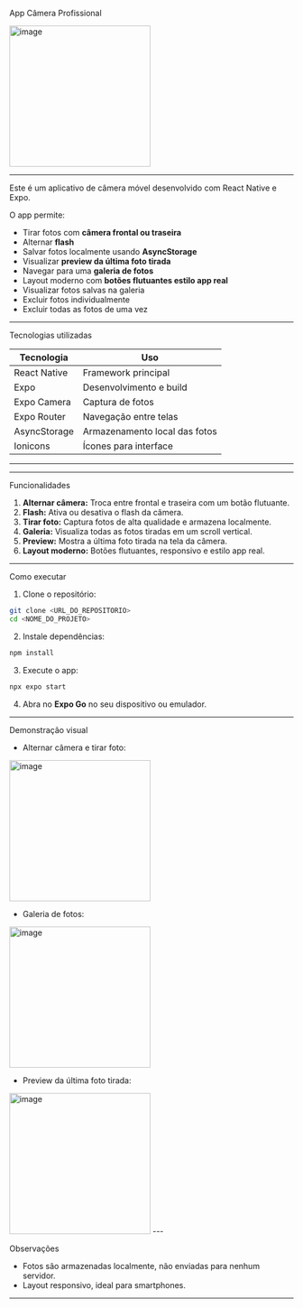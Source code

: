 App Câmera Profissional

<img width="250" alt="image" src="https://github.com/user-attachments/assets/d83690e0-c3fe-430b-b9b2-cc2f1928a46f" />


---


Este é um aplicativo de câmera móvel desenvolvido com React Native e Expo.

O app permite:

* Tirar fotos com **câmera frontal ou traseira**
* Alternar **flash**
* Salvar fotos localmente usando **AsyncStorage**
* Visualizar **preview da última foto tirada**
* Navegar para uma **galeria de fotos**
* Layout moderno com **botões flutuantes estilo app real**
* Visualizar fotos salvas na galeria  
* Excluir fotos individualmente
* Excluir todas as fotos de uma vez

---

Tecnologias utilizadas

| Tecnologia   | Uso                           |
| ------------ | ----------------------------- |
| React Native | Framework principal           |
| Expo         | Desenvolvimento e build       |
| Expo Camera  | Captura de fotos              |
| Expo Router  | Navegação entre telas         |
| AsyncStorage | Armazenamento local das fotos |
| Ionicons     | Ícones para interface         |

---



---
Funcionalidades

1. **Alternar câmera:** Troca entre frontal e traseira com um botão flutuante.
2. **Flash:** Ativa ou desativa o flash da câmera.
3. **Tirar foto:** Captura fotos de alta qualidade e armazena localmente.
4. **Galeria:** Visualiza todas as fotos tiradas em um scroll vertical.
5. **Preview:** Mostra a última foto tirada na tela da câmera.
6. **Layout moderno:** Botões flutuantes, responsivo e estilo app real.

---

Como executar

1. Clone o repositório:

```bash
git clone <URL_DO_REPOSITORIO>
cd <NOME_DO_PROJETO>
```

2. Instale dependências:

```bash
npm install

```

3. Execute o app:

```bash
npx expo start
```

4. Abra no **Expo Go** no seu dispositivo ou emulador.

---

Demonstração visual



* Alternar câmera e tirar foto:

<img width="250" alt="image" src="https://github.com/user-attachments/assets/98f59069-be6f-4175-90a6-b89d336fb439" />

* Galeria de fotos:

<img width="250" alt="image" src="https://github.com/user-attachments/assets/006ea6d9-afd4-41af-abd8-a70e93148af8" />

* Preview da última foto tirada:

<img width="250" alt="image" src="https://github.com/user-attachments/assets/b031e003-132f-42b2-8b85-dd436e350444" />
---

Observações

* Fotos são armazenadas localmente, não enviadas para nenhum servidor.
* Layout responsivo, ideal para smartphones.


---




